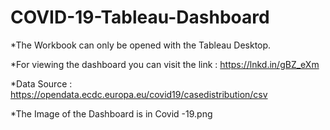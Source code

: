 # COVID-19-Tableau-Dashboard
*The Workbook can only be opened with the Tableau Desktop.

*For viewing the dashboard you can visit the link :  https://lnkd.in/gBZ_eXm

*Data Source : https://opendata.ecdc.europa.eu/covid19/casedistribution/csv

*The Image of the Dashboard is in Covid -19.png
